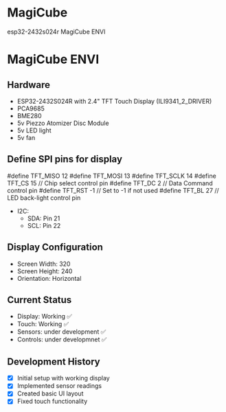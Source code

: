 # MagiCube
esp32-2432s024r MagiCube ENVI
# MagiCube ENVI

## Hardware
- ESP32-2432S024R with 2.4" TFT Touch Display (ILI9341_2_DRIVER)
- PCA9685
- BME280
- 5v Piezzo Atomizer Disc Module
- 5v LED light
- 5v fan

## Define SPI pins for display
#define TFT_MISO 12
#define TFT_MOSI 13
#define TFT_SCLK 14
#define TFT_CS   15  // Chip select control pin
#define TFT_DC    2  // Data Command control pin
#define TFT_RST  -1  // Set to -1 if not used
#define TFT_BL   27  // LED back-light control pin

- I2C:
  - SDA: Pin 21
  - SCL: Pin 22

## Display Configuration
- Screen Width: 320
- Screen Height: 240
- Orientation: Horizontal

## Current Status
- Display: Working ✅
- Touch: Working ✅
- Sensors: under development ✅
- Controls: under developmnet ✅

## Development History
- [x] Initial setup with working display
- [x] Implemented sensor readings
- [x] Created basic UI layout
- [x] Fixed touch functionality
